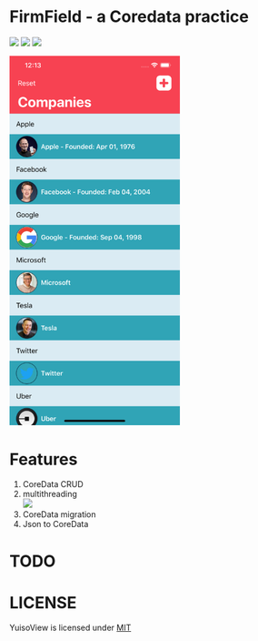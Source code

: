 # FirmField - a Coredata practice

![](https://img.shields.io/github/license/mashape/apistatus.svg)
![](https://img.shields.io/badge/platform-ios11.4%2B-orange.svg)
![](https://img.shields.io/badge/language-swift4.2-brightgreen.svg)

<kbd><img src="https://github.com/RenruiLiu/FirmField/blob/625026f6a1ae13cdd95e0b473281dbd0441707c0/screenshot.png" width="300"/></kbd>  

# Features
1. CoreData CRUD  
2. multithreading   
<kbd><img src="https://letsbuildthatapp-videos.s3-us-west-2.amazonaws.com/117f0780-30eb-4fc6-813d-231b8204f224" width="550"/></kbd>  
3. CoreData migration
4. Json to CoreData

# TODO

# LICENSE
YuisoView is licensed under [MIT](https://github.com/RenruiLiu/YuisoView/blob/master/LICENSE)
